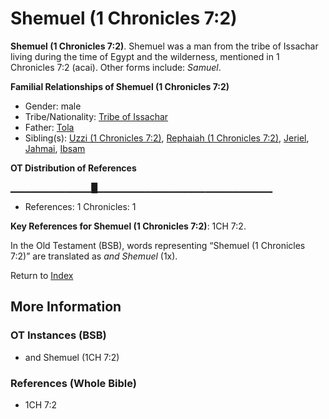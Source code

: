 # Shemuel (1 Chronicles 7:2)
**Shemuel (1 Chronicles 7:2)**. 
Shemuel was a man from the tribe of Issachar living during the time of Egypt and the wilderness, mentioned in 1 Chronicles 7:2 (acai). 
Other forms include: 
*Samuel*. 




**Familial Relationships of Shemuel (1 Chronicles 7:2)**


* Gender: male
* Tribe/Nationality: [Tribe of Issachar](../../../groups/md/acai/Issachar.md)
* Father: [Tola](Tola.md)
* Sibling(s): [Uzzi (1 Chronicles 7:2)](Uzzi.2.md), [Rephaiah (1 Chronicles 7:2)](Rephaiah.4.md), [Jeriel](Jeriel.md), [Jahmai](Jahmai.md), [Ibsam](Ibsam.md)


**OT Distribution of References**

▁▁▁▁▁▁▁▁▁▁▁▁█▁▁▁▁▁▁▁▁▁▁▁▁▁▁▁▁▁▁▁▁▁▁▁▁▁▁
* References: 1 Chronicles: 1



**Key References for Shemuel (1 Chronicles 7:2)**: 
1CH 7:2. 


In the Old Testament (BSB), words representing “Shemuel (1 Chronicles 7:2)” are translated as 
*and Shemuel* (1x). 




Return to [Index](00-Index.md)

## More Information

### OT Instances (BSB)

* and Shemuel (1CH 7:2)



### References (Whole Bible)

* 1CH 7:2



